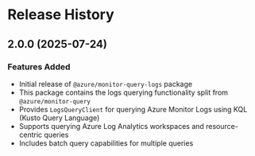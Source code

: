 # Release History

## 2.0.0 (2025-07-24)

### Features Added

- Initial release of `@azure/monitor-query-logs` package
- This package contains the logs querying functionality split from `@azure/monitor-query`
- Provides `LogsQueryClient` for querying Azure Monitor Logs using KQL (Kusto Query Language)
- Supports querying Azure Log Analytics workspaces and resource-centric queries
- Includes batch query capabilities for multiple queries
